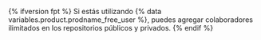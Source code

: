 {% ifversion fpt %}
Si estás utilizando
{% data variables.product.prodname_free_user %}, puedes agregar colaboradores ilimitados en los repositorios públicos y privados.
{% endif %}
